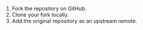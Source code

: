 1. Fork the repository on GitHub.
2. Clone your fork locally.
3. Add the original repository as an upstream remote.
